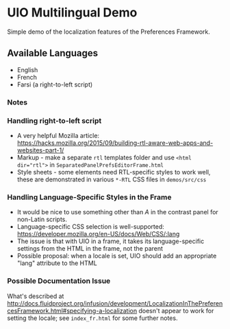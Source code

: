 # UIO Multilingual Demo

Simple demo of the localization features of the Preferences Framework.

## Available Languages

* English
* French 
* Farsi (a right-to-left script)

### Notes

### Handling right-to-left script

* A very helpful Mozilla article: https://hacks.mozilla.org/2015/09/building-rtl-aware-web-apps-and-websites-part-1/
* Markup - make a separate `rtl` templates folder and use `<html dir="rtl">` in `SeparatedPanelPrefsEditorFrame.html`
* Style sheets - some elements need RTL-specific styles to work well, these are demonstrated in various `*-RTL` CSS files in `demos/src/css`

### Handling Language-Specific Styles in the Frame

* It would be nice to use something other than *A* in the contrast panel for non-Latin scripts.
* Language-specific CSS selection is well-supported: https://developer.mozilla.org/en-US/docs/Web/CSS/:lang
* The issue is that with UIO in a frame, it takes its language-specific settings from the HTML in the frame, not the parent
* Possible proposal: when a locale is set, UIO should add an appropriate "lang" attribute to the HTML

### Possible Documentation Issue

What's described at http://docs.fluidproject.org/infusion/development/LocalizationInThePreferencesFramework.html#specifying-a-localization doesn't appear to work for setting the locale; see `index_fr.html` for some further notes.
